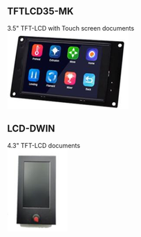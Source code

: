 ## TFTLCD35-MK
3.5" TFT-LCD with Touch screen documents  
![](TFT35-MK.jpg)

## LCD-DWIN
4.3" TFT-LCD documents  
![](LCD-DWIN.jpg)
